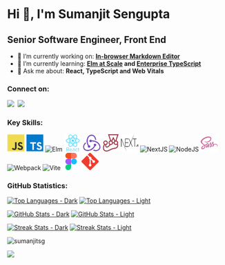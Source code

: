Hi 👋, I'm Sumanjit Sengupta
==================================
Senior Software Engineer, Front End
-----------------------------------
- 🔭 I’m currently working on: **[In-browser Markdown Editor](https://github.com/sumanjitsg/markdown-editor)**
- 🌱 I’m currently learning: **[Elm at Scale](https://frontendmasters.com/courses/advanced-elm/) and [Enterprise TypeScript](https://frontendmasters.com/courses/enterprise-typescript/)**
- 💬 Ask me about: **React, TypeScript and Web Vitals**

### Connect on:
<p align="left">
  <a href="https://www.linkedin.com/in/sumanjitsg" target="_blank"><img src="https://img.shields.io/badge/LinkedIn-0077B5?style=for-the-badge&logo=linkedin&logoColor=white" target="_blank"></a>&nbsp;
  <a href = "mailto:sumanjitsengupta08@gmail.com"><img src="https://img.shields.io/badge/-Gmail-%23333?style=for-the-badge&logo=gmail&logoColor=white" target="_blank"></a>
</p>

### Key Skills:

<p align="left">
<img src="https://raw.githubusercontent.com/teamedwardforever/Readme-Generator/71f25dd8b98329b168142a6b782a107b75eab178/svg/Skills/Languages/javascript-original.svg" alt="Javascript" width="40" height="40"/>
<img src="https://raw.githubusercontent.com/teamedwardforever/Readme-Generator/71f25dd8b98329b168142a6b782a107b75eab178/svg/Skills/Languages/typescript-original.svg" alt="Typescript" width="40" height="40"/>
<img src="https://avatars.githubusercontent.com/u/20698192?s=200&v=4" alt="Elm" width="40" height="40"/>

<img src="https://raw.githubusercontent.com/teamedwardforever/Readme-Generator/71f25dd8b98329b168142a6b782a107b75eab178/svg/Skills/Frontend/react-original-wordmark.svg" alt="React" width="40" height="40"/>
<img src="https://raw.githubusercontent.com/teamedwardforever/Readme-Generator/71f25dd8b98329b168142a6b782a107b75eab178/svg/Skills/Frontend/redux-original.svg" alt="Redux" width="40" height="40"/>

<img src="https://raw.githubusercontent.com/teamedwardforever/Readme-Generator/71f25dd8b98329b168142a6b782a107b75eab178/svg/Skills/Testing/jestjsio-icon.svg" alt="Jestjsio" width="40" height="40"/>

<img src="https://raw.githubusercontent.com/teamedwardforever/Readme-Generator/71f25dd8b98329b168142a6b782a107b75eab178/svg/Skills/Static/nextjs-2.svg#gh-light-mode-only" alt="NextJS" width="40" height="40"/>
<img src="https://raw.githubusercontent.com/danielcranney/readme-generator/main/public/icons/skills/nextjs-colored-dark.svg#gh-dark-mode-only" alt="NextJS" width="40" height="40" />

<img src="https://raw.githubusercontent.com/danielcranney/readme-generator/main/public/icons/skills/nodejs-colored.svg" alt="NodeJS" width="40" height="40" />

<img src="https://raw.githubusercontent.com/teamedwardforever/Readme-Generator/71f25dd8b98329b168142a6b782a107b75eab178/svg/Skills/Frontend/sass-original.svg" alt="Sass" width="40" height="40"/>

<img src="https://raw.githubusercontent.com/danielcranney/readme-generator/main/public/icons/skills/webpack-colored.svg" alt="Webpack" width="40" height="40" />
<img src="https://raw.githubusercontent.com/danielcranney/readme-generator/main/public/icons/skills/vite-colored.svg" width="40" height="40" alt="Vite" />

<img src="https://raw.githubusercontent.com/teamedwardforever/Readme-Generator/71f25dd8b98329b168142a6b782a107b75eab178/svg/Skills/Software/figma-icon.svg" alt="Figma" width="40" height="40"/>

<img src="https://raw.githubusercontent.com/teamedwardforever/Readme-Generator/71f25dd8b98329b168142a6b782a107b75eab178/svg/Skills/Other/git-scm-icon.svg" alt="Git" width="40" height="40"/>
</p>

### GitHub Statistics:

[![Top Languages - Dark](https://github-readme-stats-rose-three-39.vercel.app/api/top-langs/?username=sumanjitsg&layout=compact&hide=c,c%2B%2B,kotlin,html,css&langs_count=4&size_weight=0.5&count_weight=0.5&theme=onedark#gh-dark-mode-only)](https://github-readme-stats-rose-three-39.vercel.app/api/top-langs/?username=sumanjitsg&layout=compact&hide=c,c%2B%2B,kotlin,html,css&langs_count=4&size_weight=0.5&count_weight=0.5&theme=onedark#gh-dark-mode-only)
[![Top Languages - Light](https://github-readme-stats-rose-three-39.vercel.app/api/top-langs/?username=sumanjitsg&layout=compact&hide=c,c%2B%2B,kotlin,html,css&langs_count=4&size_weight=0.5&count_weight=0.5&theme=graywhite#gh-light-mode-only)](https://github-readme-stats-rose-three-39.vercel.app/api/top-langs/?username=sumanjitsg&layout=compact&hide=c,c%2B%2B,kotlin,html,css&langs_count=4&size_weight=0.5&count_weight=0.5&theme=graywhite#gh-light-mode-only)


[![GitHub Stats - Dark](https://github-readme-stats-rose-three-39.vercel.app/api?username=sumanjitsg&show_icons=true&locale=en&hide=contribs&theme=onedark#gh-dark-mode-only)](https://github-readme-stats-rose-three-39.vercel.app/api?username=sumanjitsg&show_icons=true&locale=en&hide=contribs&theme=onedark#gh-dark-mode-only)
[![GitHub Stats - Light](https://github-readme-stats-rose-three-39.vercel.app/api?username=sumanjitsg&show_icons=true&locale=en&hide=contribs&theme=graywhite#gh-light-mode-only)](https://github-readme-stats-rose-three-39.vercel.app/api?username=sumanjitsg&show_icons=true&locale=en&hide=contribs&theme=graywhite#gh-light-mode-only)


[![Streak Stats - Dark](https://github-readme-streak-stats.herokuapp.com/?user=sumanjitsg&mode=weekly&theme=onedark#gh-dark-mode-only)](https://github-readme-streak-stats.herokuapp.com/?user=sumanjitsg&mode=weekly&theme=onedark#gh-dark-mode-only)
[![Streak Stats - Light](https://github-readme-streak-stats.herokuapp.com/?user=sumanjitsg&mode=weekly&theme=graywhite#gh-light-mode-only)](https://github-readme-streak-stats.herokuapp.com/?user=sumanjitsg&mode=weekly&theme=graywhite#gh-light-mode-only)


<p align="left">
  <img src="https://komarev.com/ghpvc/?username=sumanjitsg&label=Profile%20views&color=0e75b6&style=for-the-badge" alt="sumanjitsg" />
</p>

<img src="https://raw.githubusercontent.com/Trilokia/Trilokia/379277808c61ef204768a61bbc5d25bc7798ccf1/bottom_header.svg" />

